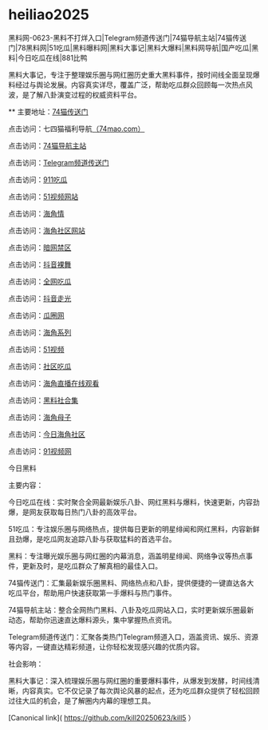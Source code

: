 # heiliao2025
黑料网-0623-黑料不打烊入口|Telegram频道传送门|74猫导航主站|74猫传送门|78黑料网|51吃瓜|黑料曝料网|黑料大事记|黑料大爆料|黑料网导航|国产吃瓜|黑料|今日吃瓜在线|881比鸭

黑料大事记，专注于整理娱乐圈与网红圈历史重大黑料事件，按时间线全面呈现爆料经过与舆论发展。内容真实详尽，覆盖广泛，帮助吃瓜群众回顾每一次热点风波，是了解八卦演变过程的权威资料平台。

** 主要地址：<a href="https://74mao.com/">74猫传送门</a>

点击访问：七四猫福利导航<a href="https://74mao.com/">（74mao.com）</a>

点击访问：<a href="https://74mao.com/">74猫导航主站</a>

点击访问：<a href="https://74mao.com/">Telegram频道传送门</a>

点击访问：<a href="https://cg9-03.pages.dev/">911吃瓜</a>

点击访问：<a href="https://hj-617.pages.dev/">51视频网站</a>

点击访问：<a href="https://hj-555.pages.dev/">海角情</a>

点击访问：<a href="https://hj-338.pages.dev/">海角社区网站</a>

点击访问：<a href="https://aw4-23.pages.dev/">暗网禁区</a>

点击访问：<a href="https://dy9-23.pages.dev/">抖音裸舞</a>

点击访问：<a href="https://cg4-23.pages.dev/">全网吃瓜</a>

点击访问：<a href="https://dy10-23.pages.dev/">抖音走光</a>

点击访问：<a href="https://cg5-01.pages.dev/">瓜圈网</a>

点击访问：<a href="https://hj-288.pages.dev/">海角系列</a>

点击访问：<a href="https://hj-626.pages.dev/">51视频</a>

点击访问：<a href="https://cg8-48.pages.dev/">社区吃瓜</a>

点击访问：<a href="https://hj-456.pages.dev/">海角直播在线观看</a>

点击访问：<a href="https://hls-20.pages.dev/">黑料社合集</a>

点击访问：<a href="https://hj-1305.pages.dev/">海角母子</a>

点击访问：<a href="https://hj-1320.pages.dev/">今日海角社区</a>

点击访问：<a href="https://hj-686.pages.dev/">91视频网</a>

今日黑料

主要内容：

今日吃瓜在线：实时聚合全网最新娱乐八卦、网红黑料与爆料，快速更新，内容劲爆，是网友获取每日热门八卦的高效平台。

51吃瓜：专注娱乐圈与网络热点，提供每日更新的明星绯闻和网红黑料，内容新鲜且劲爆，是吃瓜网友追踪八卦与获取猛料的首选平台。

黑料：专注曝光娱乐圈与网红圈的内幕消息，涵盖明星绯闻、网络争议等热点事件，更新及时，是吃瓜群众了解真相的最佳入口。

74猫传送门：汇集最新娱乐圈黑料、网络热点和八卦，提供便捷的一键直达各大吃瓜平台，帮助用户快速获取第一手爆料与热门事件。

74猫导航主站：整合全网热门黑料、八卦及吃瓜网站入口，实时更新娱乐圈最新动态，帮助你迅速直达爆料源头，集中掌握热点资讯。

Telegram频道传送门：汇聚各类热门Telegram频道入口，涵盖资讯、娱乐、资源等内容，一键直达精彩频道，让你轻松发现感兴趣的优质内容。

社会影响：

黑料大事记：深入梳理娱乐圈与网红圈的重要爆料事件，从爆发到发酵，时间线清晰，内容真实。它不仅记录了每次舆论风暴的起点，还为吃瓜群众提供了轻松回顾过往大瓜的机会，是了解圈内内幕的理想工具。

[Canonical link]( https://github.com/kill20250623/kill5 ）
